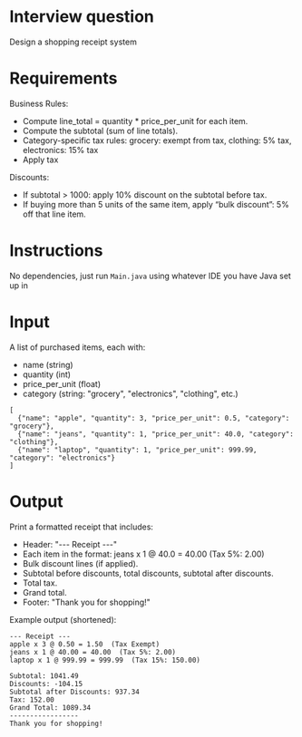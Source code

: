 # Interview question

Design a shopping receipt system

# Requirements

Business Rules:
  * Compute line_total = quantity * price_per_unit for each item.
  * Compute the subtotal (sum of line totals).
  * Category-specific tax rules: grocery: exempt from tax, clothing: 5% tax, electronics: 15% tax
  * Apply tax 

Discounts:
  * If subtotal > 1000: apply 10% discount on the subtotal before tax.
  * If buying more than 5 units of the same item, apply “bulk discount”: 5% off that line item.

# Instructions

No dependencies, just run `Main.java` using whatever IDE you have Java set up in

# Input 

A list of purchased items, each with:
  * name (string)
  * quantity (int)
  * price_per_unit (float)
  * category (string: "grocery", "electronics", "clothing", etc.)

```
[
  {"name": "apple", "quantity": 3, "price_per_unit": 0.5, "category": "grocery"},
  {"name": "jeans", "quantity": 1, "price_per_unit": 40.0, "category": "clothing"},
  {"name": "laptop", "quantity": 1, "price_per_unit": 999.99, "category": "electronics"}
]
```

# Output

Print a formatted receipt that includes:
  * Header: "--- Receipt ---"
  * Each item in the format: jeans x 1 @ 40.0 = 40.00  (Tax 5%: 2.00)
  * Bulk discount lines (if applied).
  * Subtotal before discounts, total discounts, subtotal after discounts.
  * Total tax.
  * Grand total.
  * Footer: "Thank you for shopping!"

Example output (shortened):

```
--- Receipt ---
apple x 3 @ 0.50 = 1.50  (Tax Exempt)
jeans x 1 @ 40.00 = 40.00  (Tax 5%: 2.00)
laptop x 1 @ 999.99 = 999.99  (Tax 15%: 150.00)

Subtotal: 1041.49
Discounts: -104.15
Subtotal after Discounts: 937.34
Tax: 152.00
Grand Total: 1089.34
-----------------
Thank you for shopping!
```